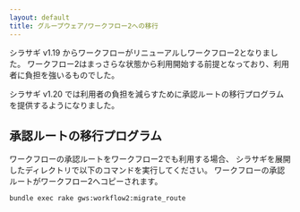 ```yaml
---
layout: default
title: グループウェア/ワークフロー2への移行
---
```


シラサギ v1.19 からワークフローがリニューアルしワークフロー2となりました。
ワークフロー2はまっさらな状態から利用開始する前提となっており、利用者に負担を強いるものでした。

シラサギ v1.20 では利用者の負担を減らすために承認ルートの移行プログラムを提供するようになりました。

## 承認ルートの移行プログラム

ワークフローの承認ルートをワークフロー2でも利用する場合、
シラサギを展開したディレクトリで以下のコマンドを実行してください。
ワークフローの承認ルートがワークフロー2へコピーされます。

~~~
bundle exec rake gws:workflow2:migrate_route
~~~
